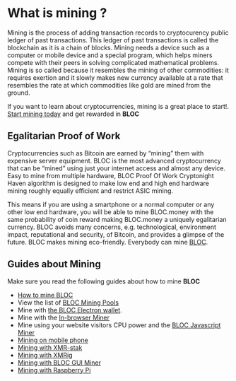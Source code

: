 # **What is mining ?**
Mining is the process of adding transaction records to cryptocurency public ledger of past transactions. This ledger of past transactions is called the blockchain as it is a chain of blocks. Mining needs a device such as a computer or mobile device and a special program, which helps miners compete with their peers in solving complicated mathematical problems. Mining is so called because it resembles the mining of other commodities: it requires exertion and it slowly makes new currency available at a rate that resembles the rate at which commodities like gold are mined from the ground.

If you want to learn about cryptocurrencies, mining is a great place to start!. [Start mining today](../mining/How-to-mine-BLOC.md) and get rewarded in **BLOC**

## **Egalitarian Proof of Work**

Cryptocurrencies such as Bitcoin are earned by “mining” them with expensive server equipment. BLOC is the most advanced cryptocurrency that can be “mined” using just your internet access and almost any device. Easy to mine from multiple hardware, BLOC Proof Of Work Cryptonight Haven algorithm is designed to make low end and high end hardware mining roughly equally efficient and restrict ASIC mining.

This means if you are using a smartphone or a normal computer or any other low end hardware, you will be able to mine BLOC.money with the same probability of coin reward making BLOC.money a uniquely egalitarian currency. BLOC avoids many concerns, e.g. technological, environment impact, reputational and security, of Bitcoin, and provides a glimpse of the future. BLOC makes mining eco-friendly. Everybody can mine [BLOC](https://bloc.money).

## **Guides about Mining**

Make sure you read the following guides about how to mine **BLOC**

* [How to mine BLOC](../mining/How-to-mine-BLOC.md)
* View the list of [BLOC Mining Pools](../mining/Pools.md)
* Mine with [the BLOC Electron wallet](../mining/mining-with-bloc-electron-wallet.md).
* Mine with the [In-browser Miner](../mining/bloc-in-browser-javascript-web-miner.md)
* Mine using your website visitors CPU power and the [BLOC Javascript Miner](../mining/bloc-javascript-miner.md)
* [Mining on mobile phone](../mining/mobile-mining/Mining-with-Phone.md)
* [Mining with XMR-stak](../mining/XMR-Stak-index.md)
* [Mining with XMRig](../mining/XMRIG-index.md)
* [Mining with BLOC GUI Miner](../mining/BLOC-GUI-Miner.md)
* [Mining with Raspberry Pi](../mining/BLOC-Mining-Rasberry-Pi.md)






